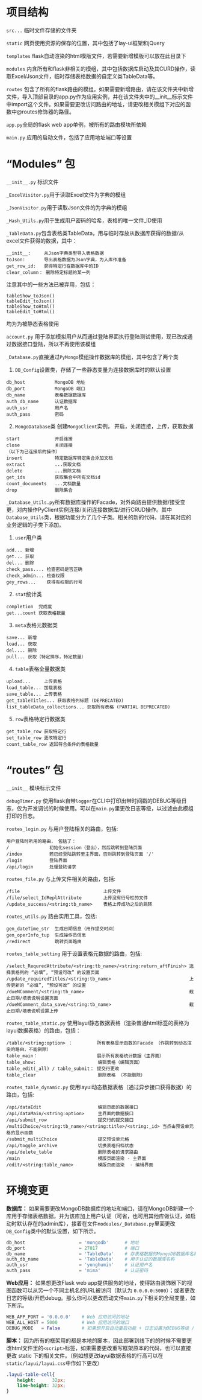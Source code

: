 # 项目结构
`src...` 临时文件存储的文件夹

`static` 网页使用资源的保存的位置，其中包括了lay-ui框架和jQuery

`templates` flask自动渲染的html模版文件，若需要新增模版可以放在此目录下

`modules`  内含所有和flask非相关的模组，其中包括数据库启动及其CURD操作，读取Excel/Json文件，临时存储表格数据的自定义类TableData等。

`routes` 包含了所有的flask路由的模组。如果需要新增路由，请在该文件夹中新增文件，导入顶部目录的app.py作为应用实例，并在该文件夹中的\_\_init\_\_标示文件中import这个文件。如果需要更改访问路由的地址，请更改相关模组下对应的函数中@routes修饰器的路径。

`app.py`全局的flask web app单例，被所有的路由模块所依赖

`main.py` 应用的启动文件，包括了应用地址端口等设置


# “Modules” 包
`__init__.py` 标识文件

`_ExcelVisitor.py`用于读取Excel文件为字典的模组

`_JsonVisitor.py`用于读取Json文件的为字典的模组

`_Hash_Utils.py`用于生成用户密码的哈希，表格的唯一文件\_ID使用

`_TableData.py`包含表格类TableData，用与临时存放从数据库获得的数据/从excel文件获得的数据，其中：
```
__init__:     从Json字典类型导入表格数据
toJson:       导出表格数据为Json字典，为入库作准备
get_row_id:   获得特定行在数据库中的ID
clear_column： 删除特定标题的某一列
```
注意其中的一些方法已被弃用，包括：
```
tableShow_toJson()
tableEdit_toJson()
tableShow_toHtml()
tableEdit_toHtml()
```
均为为被静态表格使用

`account.py` 用于添加模拟用户从而通过登陆界面执行登陆测试使用，现已改成通过数据接口登陆，所以不再使用该模组

`_Database.py`直接通过`PyMongo`模组操作数据库的模组，其中包含了两个类
1. `DB_Config`设置类，存储了一些静态变量为连接数据库时的默认设置
```
db_host           MongoDB 地址
db_port           MongoDB 端口
db_name           表格数据数据库
auth_db_name      认证数据库
auth_usr          用户名
auth_pass         密码
```
2. `MongoDatabase`类 创建`MongoClient`实例， 开启，关闭连接，上传，获取数据
```
start             开启连接
close             关闭连接
（以下为已连接后的操作）
insert            特定数据库特定集合添加文档
extract           ...获取文档
delete            ...删除文档
get_ids           获取集合中所有文档id
count_documents   ...文档数量
drop              删除集合
```

`_Database_Utils.py`所有数据库操作的Facade，对外向路由提供数据/接受变更，对内操作PyClient实例连接/关闭连接数据库/进行CRUD操作。其中`Database_Utils`类，根据功能分为了几个子类。相关的新的代码，请在其对应的业务逻辑的子类下添加。
1. `user`用户类
```
add... 新增
get... 获取
del... 删除
check_pass.... 检查密码是否正确
check_admin... 检查权限
gey_rows...    获得有权限的行号
```
2. `stat`统计类
```
completion  完成度
get...count 获取表格数量
```
3. `meta`表格元数据类
```
save... 新增
load... 获取
del.... 删除
pull... 获取（特定排序，特定数量）
```
4. `table`表格全量数据类
```
upload...     上传表格
load_table... 加载表格
save_table... 上传表格
get_tableTitles... 获取表格列标题 (DEPRECATED)
list_tableData_collections... 获取所有表格 (PARTIAL DEPRECATED)
```
5. `row`表格特定行数据类
```
get_table_row 获取特定行
set_table_row 更改特定行
count_table_row 返回符合条件的表格数量
```


# “routes” 包
`__init__` 模块标示文件

`debugTimer.py` 使用flask自带`logger`在CLI中打印出带时间戳的DEBUG等级日志，仅为开发调试的时候使用。可以在`main.py`里更改日志等级，以过滤由此模组打印的日志。

`routes_login.py` 与用户登陆相关的路由，包括:
```
用户登陆时所用的路由， 包括了：
/               初始化session（登出），然后跳转到登陆页面
/index          若已经登陆跳转至主界面，否则跳转到登陆页面 '/'
/login          登陆界面
/api/login      处理登陆请求
```

`routes_file.py`  与上传文件相关的路由，包括:
```
/file                               上传文件
/file/select_IdReplAttribute        上传没有行号栏的文件
/update_success/<string:tb_name>    表格上传成功之后的跳转
```

`routes_utils.py` 路由实用工具，包括:
```
gen_dateTime_str  生成日期信息（用作提交时间）
gen_operInfo_tup  生成操作员信息
/redirect         跳转页面路由
```

`routes_table_setting` 用于设置表格元数据的路由，包括:
```
/select_RequredAttribute/<string:tb_name>/<string:return_aftFinish> 选择表格列的 “必填”, “预设可改” 的设置页面
/update_requiredTitles/<string:tb_name>                             上传更新的 “必填”, “预设可改” 的设置
/dueNComment/<string:tb_name>                                       截止日期/填表说明设置页面
/dueNComment_data_save/<string:tb_name>                             截止日期/填表说明设置上传
```

`routes_table_static.py` 使用layui静态数据表格（渲染普通html标签的表格为layui数据表格）的路由，包括：
```
/table/<string:option> ：         所有表格显示函数的Facade （作跳转到动态渲染的路由，不能删除）
table_main：                      展示所有表格统计数据（主界面）
table_show:                       编辑表格（编辑页面）
table_edit(_all) / table_submit： 提交行更改
table_clear                       删除表格 （不能删除）
```

`routes_table_dynamic.py` 使用layui动态数据表格（通过异步接口获得数据）的路由，包括:
```
/api/dataEdit                     编辑页面的数据接口
/api/dataMain/<string:option>     主界面的数据接口
/api/submit_row                   提交行的提交接口
/multiChoice/<string:tb_name>/<string:title>/<string:_id> 当点击预设单元格的显示函数
/submit_multiChoice               提交预设单元格
/api/toggle_archive               切换表格归档状态
/api/delete_table                 删除表格的请求路由
/main                             模版页面渲染 - 主界面
/edit/<string:table_name>         模版页面渲染  - 编辑界面
```


# 环境变更
**数据库：**
如果需要更改MongoDB数据库的地址和端口，请在MongoDB新建一个库用于存储表格数据，并为该库加上用户认证（可省，也可用其他库做认证，如启动时默认存在的admin库），接着在文件`modeules/_Database.py`里面更改`DB_Config`类中的默认设置，如下所示。

```python
db_host                    = 'mongodb'      # 地址
db_port        			   = 27017         	# 端口
db_name                    = 'TableData'    # 存表格数据的MongoDB数据库名称
auth_db_name               = 'TableData'    # 用于认证的数据库名称
auth_usr                   = 'yonghumin'    # 认证用户名
auth_pass                  = 'mima'   		# 认证密码
```

**Web应用：**
如果想更改Flask web app提供服务的地址，使得路由装饰器下的视图函数可以从另一个不同主机名的URL被访问（默认为 `0.0.0.0:5000`）；或者更改日志的等级/开启debug。那么你可以更改启动文件`main.py`下相关的全局变量，如下所示。

```python
WEB_APP_PORT = '0.0.0.0'	# Web 应用访问的地址
WEB_ALL_HOST = 5000			# Web 应用访问的端口
DEBUG_MODE   = False 		# 如果想开启自动重启功能 + 日志设置为DEBUG等级 / 如果仅想看见INFO等级的日志
```

**脚本：**
因为所有的框架用的都是本地的脚本，因此部署到线下的的时候不需要更改html文件里的`<script>`标签，如果需要更改重写框架原本的代码，也可以直接更改 static 下的相关文件。（例如想更改layui数据表格的行高可以在`static/layui/layui.css`中作如下更改）
```css
.layui-table-cell{
    height:      32px;
    line-height: 32px;
}
```
